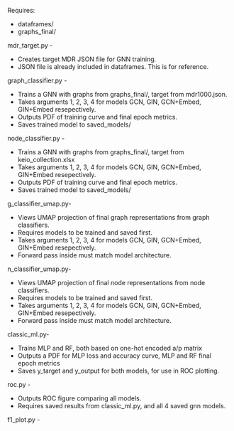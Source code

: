 Requires:
- dataframes/
- graphs\_final/



mdr\_target.py -

* Creates target MDR JSON file for GNN training. 
* JSON file is already included in dataframes. This is for reference. 



graph\_classifier.py -

* Trains a GNN with graphs from graphs\_final/, target from mdr1000.json.
* Takes arguments 1, 2, 3, 4 for models GCN, GIN, GCN+Embed, GIN+Embed resepectively.
* Outputs PDF of training curve and final epoch metrics.
* Saves trained model to saved\_models/



node\_classifier.py -

* Trains a GNN with graphs from graphs\_final/, target from keio\_collection.xlsx
* Takes arguments 1, 2, 3, 4 for models GCN, GIN, GCN+Embed, GIN+Embed resepectively.
* Outputs PDF of training curve and final epoch metrics.
* Saves trained model to saved\_models/



g\_classifier\_umap.py-

* Views UMAP projection of final graph representations from graph classifiers.
* Requires models to be trained and saved first.
* Takes arguments 1, 2, 3, 4 for models GCN, GIN, GCN+Embed, GIN+Embed resepectively.
* Forward pass inside must match model architecture.



n\_classifier\_umap.py-

* Views UMAP projection of final node representations from node classifiers.
* Requires models to be trained and saved first.
* Takes arguments 1, 2, 3, 4 for models GCN, GIN, GCN+Embed, GIN+Embed resepectively.
* Forward pass inside must match model architecture.



classic\_ml.py-

* Trains MLP and RF, both based on one-hot encoded a/p matrix
* Outputs a PDF for MLP loss and accuracy curve, MLP and RF final epoch metrics
* Saves y\_target and y\_output for both models, for use in ROC plotting.



roc.py -

* Outputs ROC figure comparing all models.
* Requires saved results from classic\_ml.py, and all 4 saved gnn models.



f1\_plot.py -


